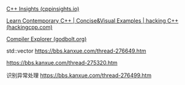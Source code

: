  

[C++ Insights (cppinsights.io)](https://cppinsights.io/)

[Learn Contemporary C++ | Concise&Visual Examples | hacking C++ (hackingcpp.com)](https://hackingcpp.com/)

[Compiler Explorer (godbolt.org)](https://godbolt.org/)

std::vector https://bbs.kanxue.com/thread-276649.htm

https://bbs.kanxue.com/thread-275320.htm

识别异常处理 https://bbs.kanxue.com/thread-276499.htm